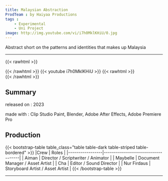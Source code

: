 ```yaml
---
title: Malaysian Abstraction
ProdTeam : by Haiyaa Productions
tags : 
    - Experimental
    - Uni Project
image: http://img.youtube.com/vi/i7h0MklKHiU/0.jpg
---
```

Abstract short on the patterns and identities that makes up Malaysia
<!--more-->
---
{{< rawhtml >}}
<div class="py-2">
{{< /rawhtml >}}
{{< youtube i7h0MklKHiU >}}
{{< rawhtml >}}
</div>
{{< /rawhtml >}}

## Summary

released on : 2023

made with : Clip Studio Paint, Blender, Adobe After Effects, Adobe Premiere Pro

## Production

{{< bootstrap-table table_class="table table-dark table-striped table-bordered" >}}
|Crew            | Roles                               |
|-----------------|------------------------------------|
| Aiman           | Director / Scriptwriter / Animator |
| Maybelle        | Document Manager / Asset Artist    |
| Cha             | Editor / Sound Director |
| Nur Firdaus     | Storyboard Artist / Asset Artist |
{{< /bootstrap-table >}}

---
